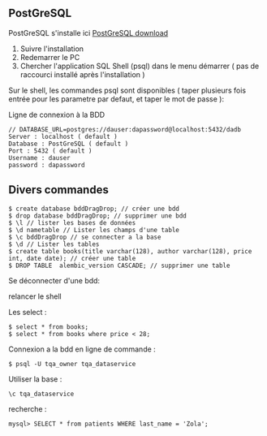 ## PostGreSQL


PostGreSQL s'installe ici
[PostGreSQL download](https://www.postgresql.org/download/windows/)


1. Suivre l'installation
2. Redemarrer le PC
3. Chercher l'application SQL Shell (psql) dans le menu démarrer ( pas de raccourci installé après l'installation )

Sur le shell, les commandes psql sont disponibles
( taper plusieurs fois entrée pour les parametre par defaut, et taper le mot de passe ):


Ligne de connexion à la BDD


    // DATABASE_URL=postgres://dauser:dapassword@localhost:5432/dadb
    Server : localhost ( default )
    Database : PostGreSQL ( default )
    Port : 5432 ( default )
    Username : dauser
    password : dapassword

## Divers commandes

    $ create database bddDragDrop; // créer une bdd
    $ drop database bddDragDrop; // supprimer une bdd
    $ \l // lister les bases de données
    $ \d nametable // Lister les champs d'une table
    $ \c bddDragDrop // se connecter a la base
    $ \d // Lister les tables
    $ create table books(title varchar(128), author varchar(128), price int, date date); // créer une table
    $ DROP TABLE  alembic_version CASCADE; // supprimer une table

Se déconnecter d'une bdd:


  relancer le shell

Les select :

    $ select * from books;
    $ select * from books where price < 28;

Connexion a la bdd en ligne de commande :


    $ psql -U tqa_owner tqa_dataservice

Utiliser la base :


    \c tqa_dataservice

recherche :


    mysql> SELECT * from patients WHERE last_name = 'Zola';
